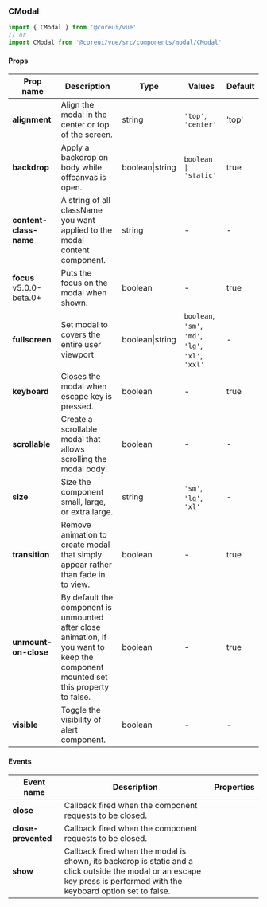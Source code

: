 ### CModal

```jsx
import { CModal } from '@coreui/vue'
// or
import CModal from '@coreui/vue/src/components/modal/CModal'
```

#### Props

| Prop name                                                         | Description                                                                                                                        | Type            | Values                                             | Default |
| ----------------------------------------------------------------- | ---------------------------------------------------------------------------------------------------------------------------------- | --------------- | -------------------------------------------------- | ------- |
| **alignment**                                                     | Align the modal in the center or top of the screen.                                                                                | string          | `'top'`, `'center'`                                | 'top'   |
| **backdrop**                                                      | Apply a backdrop on body while offcanvas is open.                                                                                  | boolean\|string | `boolean \| 'static'`                              | true    |
| **content-class-name**                                            | A string of all className you want applied to the modal content component.                                                         | string          | -                                                  | -       |
| **focus** <br><div class="badge bg-primary">v5.0.0-beta.0+</div> | Puts the focus on the modal when shown.                                                                                            | boolean         | -                                                  | true    |
| **fullscreen**                                                    | Set modal to covers the entire user viewport                                                                                       | boolean\|string | `boolean`, `'sm'`, `'md'`, `'lg'`, `'xl'`, `'xxl'` | -       |
| **keyboard**                                                      | Closes the modal when escape key is pressed.                                                                                       | boolean         | -                                                  | true    |
| **scrollable**                                                    | Create a scrollable modal that allows scrolling the modal body.                                                                    | boolean         | -                                                  | -       |
| **size**                                                          | Size the component small, large, or extra large.                                                                                   | string          | `'sm'`, `'lg'`, `'xl'`                             | -       |
| **transition**                                                    | Remove animation to create modal that simply appear rather than fade in to view.                                                   | boolean         | -                                                  | true    |
| **unmount-on-close**                                              | By default the component is unmounted after close animation, if you want to keep the component mounted set this property to false. | boolean         | -                                                  | true    |
| **visible**                                                       | Toggle the visibility of alert component.                                                                                          | boolean         | -                                                  | -       |

#### Events

| Event name          | Description                                                                                                                                                             | Properties |
| ------------------- | ----------------------------------------------------------------------------------------------------------------------------------------------------------------------- | ---------- |
| **close**           | Callback fired when the component requests to be closed.                                                                                                                |
| **close-prevented** | Callback fired when the component requests to be closed.                                                                                                                |
| **show**            | Callback fired when the modal is shown, its backdrop is static and a click outside the modal or an escape key press is performed with the keyboard option set to false. |
